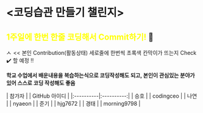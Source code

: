 # <코딩습관 만들기 챌린지>

## <span style="color:yellow">1주일에 한번 한줄 코딩해서 Commit하기!</span> 💫


<img width="14" alt="스크린샷 2022-03-13 오후 5 39 34" src="https://user-images.githubusercontent.com/92626903/158051851-aa8f362b-116d-41cf-8644-7d597176e1b4.png">   << 본인 Contribution(활동상태) 세로줄에 한번씩 초록색 칸막이가 뜨는지 Check ✔️ 할 예정 ‼️</span>

**학교 수업에서 배운내용을 복습하는식으로 코딩작성해도 되고, 본인이 관심있는 분야가 있어 스스로 코딩 작성해도 좋음**


| 참가자 | | GitHub 아이디 |
|:----------|:----------:|
| 승호 | | codingceo |
| 나연 | | nyaeon | 
| 준기 | | hjg7672 |
| 경태 | | morning9798 | 
